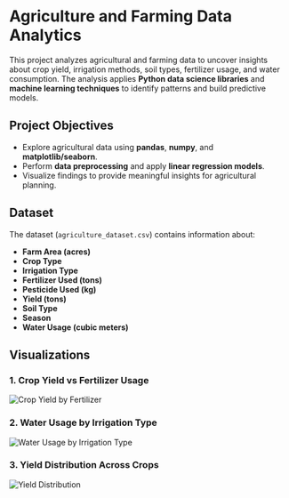 # Agriculture and Farming Data Analytics  

This project analyzes agricultural and farming data to uncover insights about crop yield, irrigation methods, soil types, fertilizer usage, and water consumption. The analysis applies **Python data science libraries** and **machine learning techniques** to identify patterns and build predictive models.  

## Project Objectives  
- Explore agricultural data using **pandas**, **numpy**, and **matplotlib/seaborn**.  
- Perform **data preprocessing** and apply **linear regression models**.    
- Visualize findings to provide meaningful insights for agricultural planning.  

## Dataset  
The dataset (`agriculture_dataset.csv`) contains information about:  
- **Farm Area (acres)**  
- **Crop Type**  
- **Irrigation Type**  
- **Fertilizer Used (tons)**  
- **Pesticide Used (kg)**  
- **Yield (tons)**  
- **Soil Type**  
- **Season**  
- **Water Usage (cubic meters)**  

## Visualizations  

### 1. Crop Yield vs Fertilizer Usage  
![Crop Yield by Fertilizer](images/crop_yield_fertilizer.png)  

### 2. Water Usage by Irrigation Type  
![Water Usage by Irrigation Type](images/water_usage_irrigation.png)  

### 3. Yield Distribution Across Crops  
![Yield Distribution](images/yield_distribution.png)  

